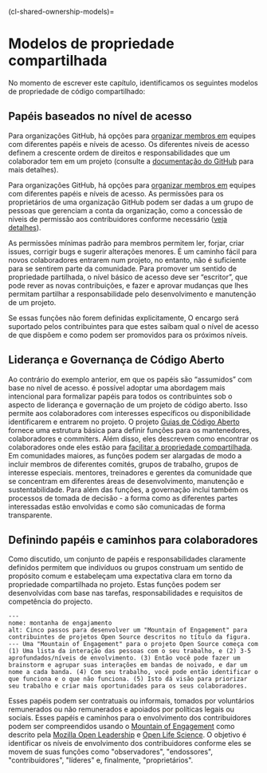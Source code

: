 (cl-shared-ownership-models)=
# Modelos de propriedade compartilhada

No momento de escrever este capítulo, identificamos os seguintes modelos de propriedade de código compartilhado:

## Papéis baseados no nível de acesso

Para organizações GitHub, há opções para [organizar membros em](https://docs.github.com/en/organizations/organizing-members-into-teams/about-teams) equipes com diferentes papéis e níveis de acesso. Os diferentes níveis de acesso definem a crescente ordem de direitos e responsabilidades que um colaborador tem em um projeto (consulte a [documentação do GitHub](https://docs.github.com/en/organizations/managing-access-to-your-organizations-repositories/repository-permission-levels-for-an-organization) para mais detalhes).

Para organizações GitHub, há opções para [organizar membros em](https://docs.github.com/en/organizations/organizing-members-into-teams/about-teams) equipes com diferentes papéis e níveis de acesso. As permissões para os proprietários de uma organização GitHub podem ser dadas a um grupo de pessoas que gerenciam a conta da organização, como a concessão de níveis de permissão aos contribuidores conforme necessário ([veja detalhes](https://docs.github.com/en/organizations/managing-peoples-access-to-your-organization-with-roles/permission-levels-for-an-organization)).

As permissões mínimas padrão para membros permitem ler, forjar, criar issues, corrigir bugs e sugerir alterações menores. É um caminho fácil para novos colaboradores entrarem num projeto, no entanto, não é suficiente para se sentirem parte da comunidade. Para promover um sentido de propriedade partilhada, o nível básico de acesso deve ser “escritor”, que pode rever as novas contribuições, e fazer e aprovar mudanças que lhes permitam partilhar a responsabilidade pelo desenvolvimento e manutenção de um projeto.

Se essas funções não forem definidas explicitamente, O encargo será suportado pelos contribuintes para que estes saibam qual o nível de acesso de que dispõem e como podem ser promovidos para os próximos níveis.

## Liderança e Governança de Código Aberto

Ao contrário do exemplo anterior, em que os papéis são “assumidos” com base no nível de acesso. é possível adoptar uma abordagem mais intencional para formalizar papéis para todos os contribuintes sob o aspecto de liderança e governação de um projeto de código aberto. Isso permite aos colaboradores com interesses específicos ou disponibilidade identificarem e entrarem no projeto. O projeto [Guias de Código Aberto](https://opensource.guide/leadership-and-governance/) fornece uma estrutura básica para definir funções para os mantenedores, colaboradores e commiters. Além disso, eles descrevem como encontrar os colaboradores onde eles estão para [facilitar a propriedade compartilhada](https://opensource.guide/building-community/#share-ownership-of-your-project). Em comunidades maiores, as funções podem ser alargadas de modo a incluir membros de diferentes comités, grupos de trabalho, grupos de interesse especiais. mentores, treinadores e gerentes da comunidade que se concentram em diferentes áreas de desenvolvimento, manutenção e sustentabilidade. Para além das funções, a governação inclui também os processos de tomada de decisão - a forma como as diferentes partes interessadas estão envolvidas e como são comunicadas de forma transparente.

## Definindo papéis e caminhos para colaboradores

Como discutido, um conjunto de papéis e responsabilidades claramente definidos permitem que indivíduos ou grupos construam um sentido de propósito comum e estabeleçam uma expectativa clara em torno da propriedade compartilhada no projeto. Estas funções podem ser desenvolvidas com base nas tarefas, responsabilidades e requisitos de competência do projecto.

```{figure} ../../figures/mountain-of-engagement-graphic.*
---
nome: montanha de engajamento
alt: Cinco passos para desenvolver um "Mountain of Engagement" para contribuintes de projetos Open Source descritos no título da figura.
--- Uma "Mountain of Engagement" para o projeto Open Source começa com (1) Uma lista da interação das pessoas com o seu trabalho, e (2) 3-5 aprofundados/níveis de envolvimento. (3) Então você pode fazer um brainstorm e agrupar suas interações em bandas de noivado, e dar um nome a cada banda. (4) Com seu trabalho, você pode então identificar o que funciona e o que não funciona. (5) Isto dá visão para priorizar seu trabalho e criar mais oportunidades para os seus colaboradores.
```

Esses papéis podem ser contratuais ou informais, tomados por voluntários remunerados ou não remunerados e apoiados por políticas legais ou sociais. Esses papéis e caminhos para o envolvimento dos contribuidores podem ser compreendidos usando o [Mountain of Engagement](https://docs.google.com/presentation/d/1ipIUc1t6ogOpyK9gU_PPgD-UvW0Gs73pMIAdCLOG72Y/present?token=AC4w5VhpTqbOWqPsxwOsnzqMG_DYvAqvGA%3A1596111012295&includes_info_params=1&eisi=CJfzpO_49OoCFYbTJAodKr0HAQ#slide=id.p) como descrito pela [Mozilla Open Leadership](https://mozilla.github.io/open-leadership-training-series/articles/building-communities-of-contributors/) e [Open Life Science](https://openlifesci.org/). O objetivo é identificar os níveis de envolvimento dos contribuidores conforme eles se movem de suas funções como "observadores", "endossores", "contribuidores", "líderes" e, finalmente, "proprietários".
